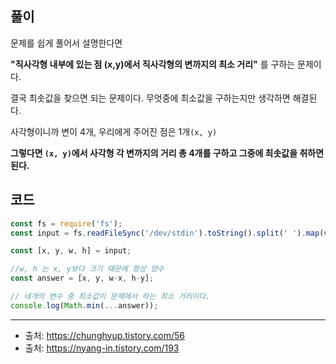 ## 풀이
문제를 쉽게 풀어서 설명한다면

**"직사각형 내부에 있는 점 (x,y)에서 직사각형의 변까지의 최소 거리"** 를 구하는 문제이다.

결국 최솟값을 찾으면 되는 문제이다. 무엇중에 최소값을 구하는지만 생각하면 해결된다.

사각형이니까 변이 4개, 우리에게 주어진 점은 1개`(x, y)`

**그렇다면 `(x, y)`에서 사각형 각 변까지의 거리 총 4개를 구하고 그중에 최솟값을 취하면 된다.**

## 코드

```js
const fs = require('fs');
const input = fs.readFileSync('/dev/stdin').toString().split(' ').map(value => +value);

const [x, y, w, h] = input;

//w, h 는 x, y보다 크기 떄문에 항상 양수
const answer = [x, y, w-x, h-y];

// 네개의 변수 중 최소값이 문제에서 하는 최소 거리이다.
console.log(Math.min(...answer));
```

___

- 출처: https://chunghyup.tistory.com/56
- 출처: https://nyang-in.tistory.com/193